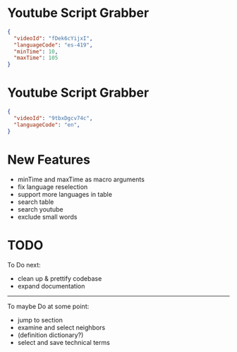 <!--
author:   Daniel Hoffmann
version:  0.0.1
language: en
narrator: US English Female

script: http://localhost:3000/home/english-lia/base.js
script: http://localhost:3000/home/english-lia/consys.js
script: http://localhost:3000/home/english-lia/grabber.js
script: http://localhost:3000/home/english-lia/grabber-lia-bridge.js
script: http://localhost:3000/home/english-lia/lul-lia-bridge.js
script: http://localhost:3000/home/english-lia/lul.js
link: http://localhost:3000/home/english-lia/lul.css
link: http://localhost:3000/home/english-lia/consys.css

@gr: @grabber({})

@grabber
<script id="script_@uid" input="hidden">
  window['grabberArg'] = @0;
  console.log('Arg updated');
</script>
@startgrabber(@uid)
@end

@startgrabber
<script id="script_@uid" input="hidden">
  console.log('Uid updated');
  window['grabberUid'] = 'id_@0';
  setTimeout(function() {
    startGrabber();
  }, 100);
</script>
<div id='id_@0'></div>
@end

-->

# Youtube Script Grabber

```json @grabber
{
  "videoId": "fDek6cYijxI",
  "languageCode": "es-419",
  "minTime": 10,
  "maxTime": 105
}
```

# Youtube Script Grabber 

```json @grabber
{
  "videoId": "9tbxDgcv74c",
  "languageCode": "en",
}
```













# New Features
* minTime and maxTime as macro arguments
* fix language reselection
* support more languages in table
* search table
* search youtube
* exclude small words

# TODO

To Do next:
* clean up & prettify codebase
* expand documentation

------

To maybe Do at some point:
* jump to section
* examine and select neighbors
* (definition dictionary?)
* select and save technical terms


